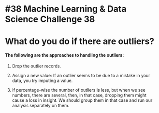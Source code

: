 # #38 Machine Learning & Data Science Challenge 38

# What do you do if there are outliers?

#### The following are the approaches to handling the outliers:

1. Drop the outlier records.
    
2. Assign a new value: If an outlier seems to be due to a mistake in your data, you try imputing a value.
    
3. If percentage-wise the number of outliers is less, but when we see numbers, there are several, then, in that case, dropping them might cause a loss in insight. We should group them in that case and run our analysis separately on them.